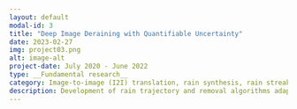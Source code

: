 ```yaml
---
layout: default
modal-id: 3
title: "Deep Image Deraining with Quantifiable Uncertainty"
date: 2023-02-27
img: project03.png
alt: image-alt
project-date: July 2020 ‐ June 2022 
type: __Fundamental research__
category: Image-to-image (I2I) translation, rain synthesis, rain streak removal
description: Development of rain trajectory and removal algorithms adapted to the surrounding background.
---
```

